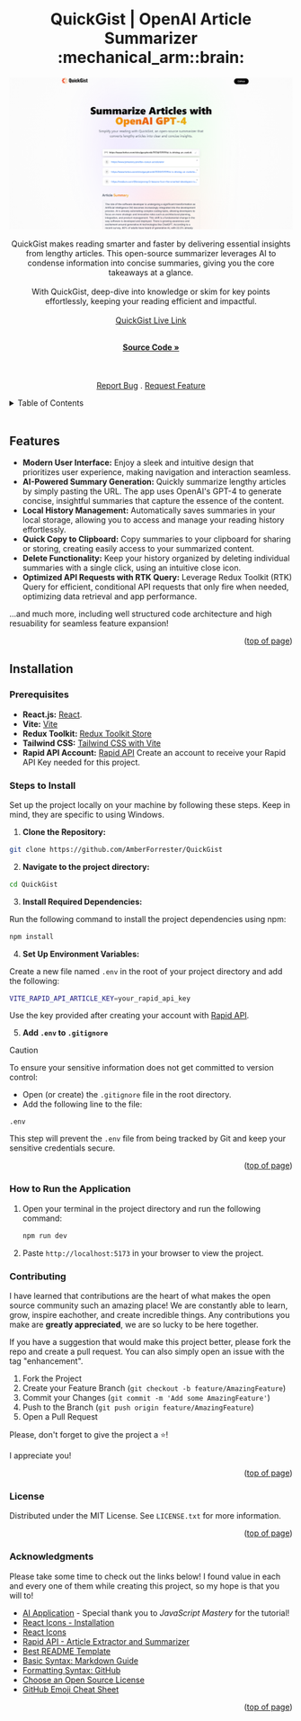 <a id="readme-top"></a>

<h1 align="center">QuickGist | OpenAI Article Summarizer :mechanical_arm::brain:</h1> 

<div align="center">

<img src="/src/assets/QuickGist.png" alt="Picture of QuickGist an open-source summarizer that converts lengthy articles into clear and concise insights.">

<p align="center">QuickGist makes reading smarter and faster by delivering essential insights from lengthy articles. This open-source summarizer leverages AI to condense information into concise summaries, giving you the core takeaways at a glance.
<br/>
<br/>
With QuickGist, deep-dive into knowledge or skim for key points effortlessly, keeping your reading efficient and impactful.
<br />
<br />
<a href="https://quickgist.amberforrester.io">QuickGist Live Link</a>
<br />
<br />

<a href="https://github.com/AmberForrester/QuickGist"><strong>Source Code »</strong></a>
<br />
<br />
<br />
<br />
<a href="https://github.com/AmberForrester/QuickGist/issues/new?assignees=&labels=bug&projects=&template=bug-report-%F0%9F%90%9E.md&title=">Report Bug</a>
.
<a href="https://github.com/AmberForrester/QuickGist/issues/new?assignees=&labels=enhancement&projects=&template=feature-request-%F0%9F%9A%80.md&title=">Request Feature</a>
</p>
</div>

<details>
  <summary>Table of Contents</summary>
  <ol>
    <li><a href="#features">Features</a></li>
    <li><a href="#installation">Installation</a></li>
    <li><a href="#steps-to-install">Steps to Install</a></li>
    <li><a href="#how-to-run-the-application">How to Run the Application</a></li>
    <li><a href="#contributing">Contributing</a></li>
    <li><a href="#license">License</a></li>
    <li><a href="#acknowledgments">Acknowledgments</a></li>
  </ol>
</details>
<br />



## Features
- **Modern User Interface:** Enjoy a sleek and intuitive design that prioritizes user experience, making navigation and interaction seamless.
- **AI-Powered Summary Generation:** Quickly summarize lengthy articles by simply pasting the URL. The app uses OpenAI's GPT-4 to generate concise, insightful summaries that capture the essence of the content.
- **Local History Management:** Automatically saves summaries in your local storage, allowing you to access and manage your reading history effortlessly. 
- **Quick Copy to Clipboard:** Copy summaries to your clipboard for sharing or storing, creating easily access to your summarized content.
- **Delete Functionality:** Keep your history organized by deleting individual summaries with a single click, using an intuitive close icon.
- **Optimized API Requests with RTK Query:** Leverage Redux Toolkit (RTK) Query for efficient, conditional API requests that only fire when needed, optimizing data retrieval and app performance.

...and much more, including well structured code architecture and high resuability for seamless feature expansion! 

<p align="right">(<a href="#readme-top">top of page</a>)</p>



## Installation

### Prerequisites
- **React.js:** [React](https://react.dev/learn/start-a-new-react-project).
- **Vite:** [Vite](https://vite.dev/guide/)
- **Redux Toolkit:** [Redux Toolkit Store](https://redux-toolkit.js.org/api/configureStore)
- **Tailwind CSS:** [Tailwind CSS with Vite](https://tailwindcss.com/docs/guides/vite)
- **Rapid API Account:** [Rapid API](https://rapidapi.com/) Create an account to receive your Rapid API Key needed for this project.



### Steps to Install

Set up the project locally on your machine by following these steps. 
Keep in mind, they are specific to using Windows.

1. **Clone the Repository:**
  ```bash
  git clone https://github.com/AmberForrester/QuickGist
  ```

2. **Navigate to the project directory:**
  ```bash
  cd QuickGist
  ```

3. **Install Required Dependencies:** 

Run the following command to install the project dependencies using npm:
  ```bash
  npm install
  ```

4. **Set Up Environment Variables:**

Create a new file named `.env` in the root of your project directory and add the following:
   ```bash
   VITE_RAPID_API_ARTICLE_KEY=your_rapid_api_key
   ```

Use the key provided after creating your account with [Rapid API](https://rapidapi.com/). 

5. **Add `.env` to `.gitignore`**

> [!CAUTION]
> To ensure your sensitive information does not get committed to version control:
  - Open (or create) the `.gitignore` file in the root directory.
  - Add the following line to the file:
   ```
   .env
   ```

This step will prevent the `.env` file from being tracked by Git and keep your sensitive credentials secure. 

<p align="right">(<a href="#readme-top">top of page</a>)</p>



### How to Run the Application

1. Open your terminal in the project directory and run the following command: 
   ```bash
   npm run dev
   ```

2. Paste `http://localhost:5173` in your browser to view the project.



### Contributing

I have learned that contributions are the heart of what makes the open source community such an amazing place! We are constantly able to learn, grow, inspire eachother, and create incredible things. Any contributions you make are **greatly appreciated**, we are so lucky to be here together.

If you have a suggestion that would make this project better, please fork the repo and create a pull request. You can also simply open an issue with the tag "enhancement".

1. Fork the Project
2. Create your Feature Branch (`git checkout -b feature/AmazingFeature`)
3. Commit your Changes (`git commit -m 'Add some AmazingFeature'`)
4. Push to the Branch (`git push origin feature/AmazingFeature`)
5. Open a Pull Request

Please, don't forget to give the project a :star:! 

I appreciate you!

<p align="right">(<a href="#readme-top">top of page</a>)</p>



### License

Distributed under the MIT License. See `LICENSE.txt` for more information.

<p align="right">(<a href="#readme-top">top of page</a>)</p>



### Acknowledgments

Please take some time to check out the links below! I found value in each and every one of them while creating this project, so my hope is that you will to!

* [AI Application](https://youtu.be/vpvtZZi5ZWk?si=-LBo_eWYiC6Eet0M) - Special thank you to _JavaScript Mastery_ for the tutorial!
* [React Icons - Installation ](https://www.npmjs.com/package/react-icons)
* [React Icons](https://react-icons.github.io/react-icons/)
* [Rapid API - Article Extractor and Summarizer](https://rapidapi.com/restyler/api/article-extractor-and-summarizer)
* [Best README Template](https://github.com/othneildrew/Best-README-Template)
* [Basic Syntax: Markdown Guide](https://www.markdownguide.org/basic-syntax/#reference-style-links)
* [Formatting Syntax: GitHub](https://docs.github.com/en/get-started/writing-on-github/getting-started-with-writing-and-formatting-on-github/basic-writing-and-formatting-syntax)
* [Choose an Open Source License](https://choosealicense.com)
* [GitHub Emoji Cheat Sheet](https://github.com/ikatyang/emoji-cheat-sheet/blob/master/README.md#animal-bug)

<p align="right">(<a href="#readme-top">top of page</a>)</p>